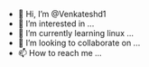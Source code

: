 - 👋 Hi, I’m @Venkateshd1
- 👀 I’m interested in ...
- 🌱 I’m currently learning linux ...
- 💞️ I’m looking to collaborate on ...
- 📫 How to reach me ...

<!---
Venkateshd1/Venkateshd1 is a ✨ special ✨ repository because its `README.md` (this file) appears on your GitHub profile.
You can click the Preview link to take a look at your changes.
--->
